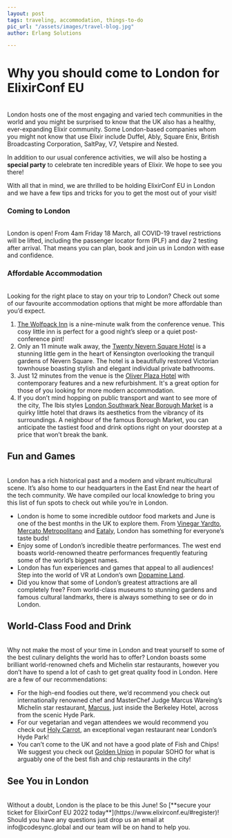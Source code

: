 ```yaml
---
layout: post
tags: traveling, accommodation, things-to-do
pic_url: "/assets/images/travel-blog.jpg"
author: Erlang Solutions

---
```

# Why you should come to London for ElixirConf EU

<br>
London hosts one of the most engaging and varied tech communities in the world and you might be surprised to know that the UK also has a healthy, ever-expanding Elixir community. Some London-based companies whom you might not know that use Elixir include Duffel, Ably, Square Enix, British Broadcasting Corporation, SaltPay, V7, Vetspire and Nested.

In addition to our usual conference activities, we will also be hosting a **special party** to celebrate ten incredible years of Elixir. We hope to see you there!

With all that in mind, we are thrilled to be holding ElixirConf EU in London and we have a few tips and tricks for you to get the most out of your visit!

### Coming to London

<br>
London is open! From 4am Friday 18 March, all COVID-19 travel restrictions will be lifted, including the passenger locator form (PLF) and day 2 testing after arrival. That means you can plan, book and join us in London with ease and confidence.

### Affordable Accommodation

<br>
Looking for the right place to stay on your trip to London? Check out some of our favourite accommodation options that might be more affordable than you’d expect.

1. [The Wolfpack Inn](https://www.booking.com/hotel/gb/the-wolfpack-inn.en-gb.html?aid=356980;label=gog235jc-1DCAMYAihQOLUCSAlYA2hQiAEBmAEJuAEHyAEN2AED6AEB-AECiAIBqAIDuAKwkr6QBsACAdICJDI2NzNjMWE2LWFmYzMtNDczMS1hMzdkLTM0ZDlmMzZlNmJlY9gCBOACAQ;sid=854e8c1ec848836e18992555eecbcfb1;all_sr_blocks=797674802_339969104_0_0_0;checkin=2022-06-09;checkout=2022-06-10;dist=0;group_adults=1;group_children=0;hapos=5;highlighted_blocks=797674802_339969104_0_0_0;hpos=5;matching_block_id=797674802_339969104_0_0_0;no_rooms=1;req_adults=1;req_children=0;room1=A;sb_price_type=total;sr_order=distance_from_search;sr_pri_blocks=797674802_339969104_0_0_0__12825;srepoch=1645185568;srpvid=6dfb544d105f0082;type=total;ucfs=1&#hotelTmpl) is a nine-minute walk from the conference venue. This cosy little inn is perfect for a good night’s sleep or a quiet post-conference pint!
2. Only an 11 minute walk away, the [Twenty Nevern Square Hotel](https://www.booking.com/hotel/gb/twentynevernsquare.en-gb.html?aid=356980;label=gog235jc-1DCAMYAihQOLUCSAlYA2hQiAEBmAEJuAEHyAEN2AED6AEB-AECiAIBqAIDuAKwkr6QBsACAdICJDI2NzNjMWE2LWFmYzMtNDczMS1hMzdkLTM0ZDlmMzZlNmJlY9gCBOACAQ;sid=854e8c1ec848836e18992555eecbcfb1;all_sr_blocks=4633_90863839_0_1_0;checkin=2022-06-09;checkout=2022-06-10;dist=0;group_adults=1;group_children=0;hapos=4;highlighted_blocks=4633_90863839_0_1_0;hpos=4;matching_block_id=4633_90863839_0_1_0;nflt=review_score%3D80;no_rooms=1;req_adults=1;req_children=0;room1=A;sb_price_type=total;sr_order=distance_from_search;sr_pri_blocks=4633_90863839_0_1_0__12906;srepoch=1645186490;srpvid=6dfb544d105f0082;type=total;ucfs=1&#hotelTmpl) is a stunning little gem in the heart of Kensington overlooking the tranquil gardens of Nevern Square. The hotel is a beautifully restored Victorian townhouse boasting stylish and elegant individual private bathrooms.
3. Just 12 minutes from the venue is the [Oliver Plaza Hotel](https://www.booking.com/hotel/gb/oliverplazahotel.en-gb.html?aid=356980;label=gog235jc-1DCAMYAihQOLUCSAlYA2hQiAEBmAEJuAEHyAEN2AED6AEB-AECiAIBqAIDuAKwkr6QBsACAdICJDI2NzNjMWE2LWFmYzMtNDczMS1hMzdkLTM0ZDlmMzZlNmJlY9gCBOACAQ;sid=854e8c1ec848836e18992555eecbcfb1;all_sr_blocks=14254_88651888_0_0_0;checkin=2022-06-09;checkout=2022-06-10;dist=0;group_adults=1;group_children=0;hapos=5;highlighted_blocks=14254_88651888_0_0_0;hpos=5;matching_block_id=14254_88651888_0_0_0;nflt=review_score%3D80;no_rooms=1;req_adults=1;req_children=0;room1=A;sb_price_type=total;sr_order=distance_from_search;sr_pri_blocks=14254_88651888_0_0_0__14364;srepoch=1645186490;srpvid=6dfb544d105f0082;type=total;ucfs=1&#hotelTmpl) with contemporary features and a new refurbishment. It's a great option for those of you looking for more modern accommodation.
4. If you don’t mind hopping on public transport and want to see more of the city, The Ibis styles [London Southwark Near Borough Market](https://all.accor.com/hotel/7465/index.en.shtml) is a quirky little hotel that draws its aesthetics from the vibrancy of its surroundings. A neighbour of the famous Borough Market, you can anticipate the tastiest food and drink options right on your doorstep at a price that won’t break the bank.

## Fun and Games

<br>
London has a rich historical past and a modern and vibrant multicultural scene. It’s also home to our headquarters in the East End near the heart of the tech community. We have compiled our local knowledge to bring you this list of fun spots to check out while you’re in London.

* London is home to some incredible outdoor food markets and June is one of the best months in the UK to explore them. From [Vinegar Yardto](https://www.vinegaryard.london/), [Mercato Metropolitano](https://mercatometropolitano.com/) and [Eataly](https://www.eataly.co.uk/), London has something for everyone’s taste buds!
* Enjoy some of London’s incredible theatre performances. The west end boasts world-renowned theatre performances frequently featuring some of the world’s biggest names.
* London has fun experiences and games that appeal to all audiences! Step into the world of VR at London’s own [Dopamine Land](https://feverup.com/m/109997?utm_source=secretldn&utm_medium=post&utm_campaign=109997_lon&thm=159&utm_content=dopamine-land-waitlist&utm_term=cta3&cp_landing=cta-hero&_ga=2.237627011.284589723.1646212679-974343569.1646212679).
* Did you know that some of London’s greatest attractions are all completely free? From world-class museums to stunning gardens and famous cultural landmarks, there is always something to see or do in London.

## World-Class Food and Drink

<br>
Why not make the most of your time in London and treat yourself to some of the best culinary delights the world has to offer? London boasts some brilliant world-renowned chefs and Michelin star restaurants, however you don’t have to spend a lot of cash to get great quality food in London. Here are a few of our recommendations:

* For the high-end foodies out there, we’d recommend you check out internationally renowned chef and MasterChef Judge Marcus Wareing’s Michelin star restaurant, [Marcus](https://www.marcusrestaurant.com/), just inside the Berkeley Hotel, across from the scenic Hyde Park.
* For our vegetarian and vegan attendees we would recommend you check out [Holy Carrot](https://www.holycarrot.co.uk/), an exceptional vegan restaurant near London’s Hyde Park!
* You can’t come to the UK and not have a good plate of Fish and Chips! We suggest you check out [Golden Union](https://www.goldenunion.co.uk/) in popular SOHO for what is arguably one of the best fish and chip restaurants in the city!

## See You in London

<br>
Without a doubt, London is the place to be this June! So [**secure your ticket for ElixirConf EU 2022 today**](https://www.elixirconf.eu/#register)! Should you have any questions just drop us an email at info@codesync.global and our team will be on hand to help you.
